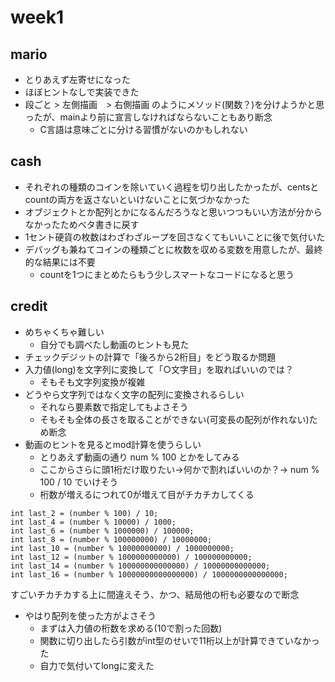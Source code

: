 # week1

## mario
- とりあえず左寄せになった
- ほぼヒントなしで実装できた
- 段ごと > 左側描画　> 右側描画 のようにメソッド(関数？)を分けようかと思ったが、mainより前に宣言しなければならないこともあり断念
    - C言語は意味ごとに分ける習慣がないのかもしれない

## cash
- それぞれの種類のコインを除いていく過程を切り出したかったが、centsとcountの両方を返さないといけないことに気づかなかった
- オブジェクトとか配列とかになるんだろうなと思いつつもいい方法が分からなかったためベタ書きに戻す
- 1セント硬貨の枚数はわざわざループを回さなくてもいいことに後で気付いた
- デバッグも兼ねてコインの種類ごとに枚数を収める変数を用意したが、最終的な結果には不要
    - countを1つにまとめたらもう少しスマートなコードになると思う

## credit
- めちゃくちゃ難しい
    - 自分でも調べたし動画のヒントも見た
- チェックデジットの計算で「後ろから2桁目」をどう取るか問題
- 入力値(long)を文字列に変換して「○文字目」を取ればいいのでは？
    - そもそも文字列変換が複雑
- どうやら文字列ではなく文字の配列に変換されるらしい
    - それなら要素数で指定してもよさそう
    - そもそも全体の長さを取ることができない(可変長の配列が作れない)ため断念
- 動画のヒントを見るとmod計算を使うらしい
    - とりあえず動画の通り num % 100 とかをしてみる
    - ここからさらに頭1桁だけ取りたい→何かで割ればいいのか？→ num % 100 / 10 でいけそう
    - 桁数が増えるにつれて0が増えて目がチカチカしてくる

```
int last_2 = (number % 100) / 10;
int last_4 = (number % 10000) / 1000;
int last_6 = (number % 1000000) / 100000;
int last_8 = (number % 100000000) / 10000000;
int last_10 = (number % 10000000000) / 1000000000;
int last_12 = (number % 1000000000000) / 100000000000;
int last_14 = (number % 100000000000000) / 10000000000000;
int last_16 = (number % 10000000000000000) / 1000000000000000;
```

すごいチカチカする上に間違えそう、かつ、結局他の桁も必要なので断念

- やはり配列を使った方がよさそう
    - まずは入力値の桁数を求める(10で割った回数)
    - 関数に切り出したら引数がint型のせいで11桁以上が計算できていなかった
    - 自力で気付いてlongに変えた

